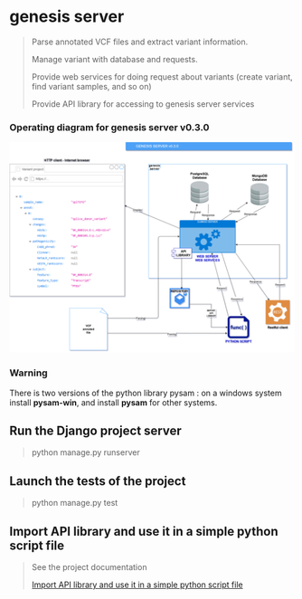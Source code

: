 # genesis server

> Parse annotated VCF files and extract variant information.
>
> Manage variant with database and requests.
>
> Provide web services for doing request about variants (create variant, find variant samples, and so on)
>
> Provide API library for accessing to genesis server services
>

### Operating diagram for genesis server v0.3.0

![Operation diagram for genesis server v0.3.0](genesis/doc/img/operating_diagram_genesis_server_v0.3.0.png)

### Warning

There is two versions of the python library pysam : on a windows system install **pysam-win**, and install **pysam** for
other systems.

## Run the Django project server

> python manage.py runserver

## Launch the tests of the project

> python manage.py test

## Import API library and use it in a simple python script file

> See the project documentation
>
> [Import API library and use it in a simple python script file](genesis/doc/api_server.md)
